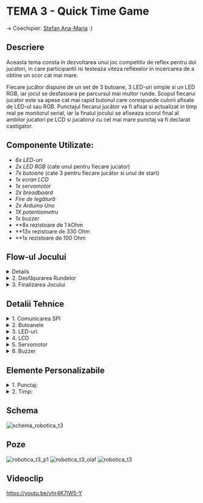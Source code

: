 # TEMA 3 - Quick Time Game
-> Coechipier: [Stefan Ana-Maria](https://github.com/StefanAna-Maria) :)

## Descriere
Aceasta tema consta in dezvoltarea unui joc competitiv de reflex pentru doi jucatori, in care participantii isi testeaza viteza reflexelor in incercarea de a obtine un scor cat mai mare.

Fiecare jucător dispune de un set de 3 butoane, 3 LED-uri simple si un LED RGB, iar jocul se desfasoara pe parcursul mai multor runde. Scopul fiecarui jucator este sa apese cat mai rapid butonul care corespunde culorii afisate de LED-ul sau RGB. Punctajul fiecarui jucător va fi afisat si actualizat in timp real pe monitorul serial, iar la finalul jocului se afiseaza scorul final al ambilor jucatori pe LCD si jucatorul cu cel mai mare punctaj va fi declarat castigator.

## Componente Utilizate:
- *6x LED-uri*
- *2x LED RGB* (cate unul pentru fiecare jucator)
- *7x butoane* (cate 3 pentru fiecare jucător si unul de start)
- *1x ecran LCD*
- *1x servomotor*
- *2x breadboard*
- *Fire de legătură*
- *2x Arduino Uno*
- *1X potentiometru*
- *1x buzzer*
- **8x rezistoare de 1 kOhm
- **13x rezistoare de 330 Ohm
- **1x rezistoare de 100 Ohm

## Flow-ul Jocului

<details>
<summery> 1. Inițializare </summery>

- La inceput pe LCD este afisat un mesaj de bun venit.
- Jocul se porneste prin apasarea butonului de start de pe placa "Master".
- Dupa pornire vor aparea atat pe LCD cat si in monitorul serial mesaje pentru introducerea numelor jucatorilor.
- Dupa inregistrarea ambelor nume se vor afisa pe LCD numele celor care se vor duela, apoi vor incepe rundele.
</details>

<details>
<summary> 2. Desfășurarea Rundelor </summary>

- Fiecare jucator are trei butoane, fiecare asociat unui LED de o culoare distincta, și un LED RGB.
- Rundele dureaza cate o secunda si alterneaza intre cei 2 jucatori.
- In fiecare runda, jucatorul activ va urmari LED-ul RGB aprins intr-o culoare corespunzatoare unuia dintre butoanele sale. - Jucatorul trebuie sa apese cat mai rapid butonul corect pentru a acumula puncte.
- Cu cat reactioneaza mai repede, cu atat scorul este mai mare.
- Pe parcursul jocului, ecranul LCD va afisa alternativ numele jucatorilor atunci cand sunt activi.
</details>

<details>
<summary> 3. Finalizarea Jocului </summary>

- Servomotorul se roteste in timpul jocului pentru a indica progresul. O rotatie completa marcheaza sfarsitul jocului.
- La final, LCD-ul afișează scorul final al fiecarui jucator pentru cateva secunde, iar apoi castigatorul si revine la mesajul de bun venit.
</details>

## Detalii Tehnice
<details>
<summary> 1. Comunicarea SPI </summary> 

- Din cauza numarului mare de legaturi necesare am folosit 2 placute Arduino pe care le am declarat pe una "Master", iar pe cealalta "Slave" si care comunica intre ele prin SPI.
- Arduino-ul "Master" controlează ecranul LCD, servomotorul si butonul de start. De asemenea, acesta gestioneaza logica jocului, inclusiv scorul.
- Arduino-ul "Slave" gestioneaza butoanele pentru jucatori si LED-urile, primind instructiuni de la "Master" si trimitand inapoi informatii despre butoanele apasate.
</details>

<details>
<summary> 2. Butoanele </summary>
Noi am ales sa utilizam pentru aceasta tema 7 butoane:

  - Am folosit un buton izolat pentru start pe care l-am conectat pe placa "Master".
  - Pentru a ne descurca cu numarul de pini disponibili am ales sa multiplexam totalul de 6 butoane al jucatorilor si sa le conectam pe pinul analogic A0 de pe placa "Slave".
  - Am realizat multiplexarea urmarind: [tutorialul de multiplexare](https://www.youtube.com/watch?v=Y23vMfynUJ0).
</details>

<details>
<summary> 3. LED-uri </summary>

- Led-urile simple stau aprinse pentru a face usoara identificarea corecta a butoanelor corespunzatoare.
- Din lipsa de pini, am legat toate cele 6 Led-uri simple impreuna pe pinul digital 2 al placii "Slave".
- Fiecare LED RGB se va aprinde doar in rundele jucatorului caruia ii corespunde intr-o culoare random din cele 3 care sunt asociate butoanelor.
</details>

<details>
<summary> 4. LCD </summary>

- Este conectat si controlat de placa "Master".
- Am utilizat biblioteca LiquidCrystal.
- Setarea luminozității și contrastului se realizeaza utilizand potentiometrul.
- Liniile de date ale LCD-ului sunt conectate la pinii D4-D7.
- LCD-ul va afisa permanent scorurile jucatorilor pe durata jocului.
</details>

<details>
<summary> 5. Servomotor </summary>

- Este conectat si controlat de placa "Master".
- Incepe de la pozitia de 0 grade si se roteste in sens opus acelor de ceasornic pentru a indica progresul timpului.
- Am utilizat biblioteca Servo.h.
</details>

<details>
<summary> 6. Buzzer </summary>

- Este conectat si controlat de placa "Slave".
- Scopul acestuia este sa semnaleze schimbarea rundelor prin scoaterea unui sunet de frecv = 350.  
</details>

## Elemente Personalizabile

<details>
<summary> 1. Punctaj: </summary>

- Am ales un sistem simplu pentru calculul punctajului si anume un sistem de notare (A, B, C, F).
- Cu cat apasarea este mai rapida creste si sansa la o nota cat mai mare.
- Daca nu s-a reusit o apasare corecta in timpul limita al rundei miscarea jucatorului va fi notata cu F.
- Valori numerice pentru note: A = 50, B = 25, C = 10, F = 0.
</details>

<details>
<summary> 2. Timp: </summary>

- Fiecare runda dureaza 1 secunda.
- Jocul se incheie dupa terminarea rotatiei servomotorul (la 30 de secude de la inceputul jocului).
</details>

## Schema

![schema_robotica_t3](https://github.com/user-attachments/assets/1f563c97-52f9-47c0-85c5-4ec6e0e71943)

## Poze

![robotica_t3_p1](https://github.com/user-attachments/assets/8045e0e1-f462-4863-9d7d-18a47578d441)
![robotica_t3_olaf](https://github.com/user-attachments/assets/4468427e-1f0a-4b1f-9ba4-7a2feb6e5250)
![robotica_t3](https://github.com/user-attachments/assets/eeac6df2-8d3d-4ad2-9405-a9501a7bf633)

## Videoclip
https://youtu.be/vhr4K7lW5-Y

